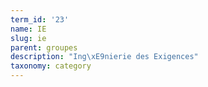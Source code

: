 ```yaml
---
term_id: '23'
name: IE
slug: ie
parent: groupes
description: "Ing\xE9nierie des Exigences"
taxonomy: category
---
```


